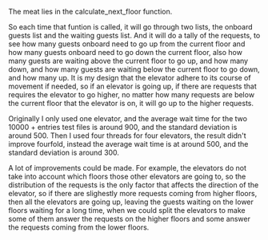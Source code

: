 The meat lies in the calculate_next_floor function.

So each time that funtion is called, it will go through two lists, the onboard guests list and the waiting guests list. And it will do a tally of the requests, to see how many guests onboard need to go up from the current floor and how many guests onboard need to go down the current floor, also how many guests are waiting above the current floor to go up, and how many down, and how many guests are waiting below the current floor to go down, and how many up. It is my design that the elevator adhere to its course of movement if needed, so if an elevator is going up, if there are requests that requires the elevator to go higher, no matter how many requests are below the current floor that the elevator is on, it will go up to the higher requests.

Originally I only used one elevator, and the average wait time for the two 10000 + entries test files is around 900, and the standard deviation is around 500. Then I used four threads for four elevators, the result didn't improve fourfold, instead the average wait time is at around 500, and the standard deviation is around 300.

A lot of improvements could be made. For example, the elevators do not take into account which floors those other elevators are going to, so the distribution of the requests is the only factor that affects the direction of the elevator, so if there are slighestly more requests coming from higher floors, then all the elevators are going up, leaving the guests waiting on the lower floors waiting for a long time, when we could split the elevators to make some of them answer the requests on the higher floors and some answer the requests coming from the lower floors.
